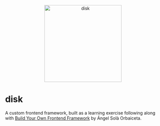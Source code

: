 <div align="center">
  <img width="250" height="250" alt="disk" src="https://github.com/user-attachments/assets/7b60a5e3-ad1c-4ae7-bbe1-0a927a178857"/>
</div>

# disk

A custom frontend framework, built as a learning exercise following along with [Build Your Own Frontend Framework](https://github.com/angelsolaorbaiceta/fe-fwk-book) by Ángel Solà Orbaiceta.
